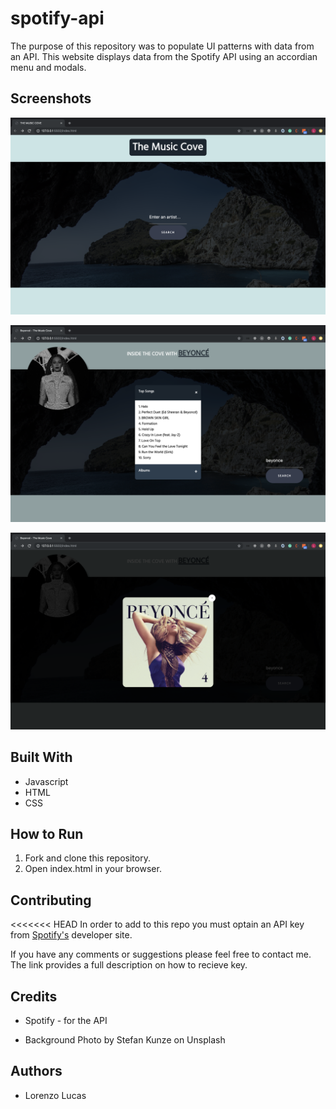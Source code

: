 # spotify-api

The purpose of this repository was to populate UI patterns with data from an API. This website displays data from the Spotify API  using an accordian menu and modals. 

## Screenshots

![homepage](./images/homepage.png)

![artist's info](./images/artist_info.png)

![album modal](./images/album_modal.png)

## Built With

* Javascript
* HTML
* CSS

## How to Run

1. Fork and clone this repository.
2. Open index.html in your browser.

  
## Contributing
<<<<<<< HEAD
In order to add to this repo you must optain an API key from [Spotify's](https://developer.spotify.com/documentation/web-api/quick-start/ "Spotify's Developer Site") developer site.


If you have any comments or suggestions please feel free to contact me.  The link provides a full description on how to recieve key.

## Credits

* Spotify - for the API

* Background Photo by Stefan Kunze on Unsplash


## Authors

* Lorenzo Lucas 

